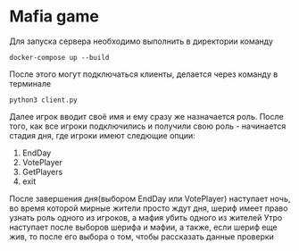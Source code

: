 # Mafia game
Для запуска сервера необходимо выполнить в директории команду

```docker-compose up --build```

После этого могут подключаться клиенты, делается через команду в терминале

```python3 client.py```

Далее игрок вводит своё имя и ему сразу же назначается роль. После того, как все игроки подключились и получили свою роль - начинается стадия дня, где игроки имеют следющие опции:
1. EndDay                                                                                                                                               
2. VotePlayer                                                                                                                                           
3. GetPlayers                                                                                                                                           
4. exit

После завершения дня(выбором EndDay или VotePlayer) наступает ночь, во время которой мирные жители просто ждут дня, шериф имеет право узнать роль одного из игроков, а мафия убить одного из жителей
Утро наступает после выборов шерифа и мафии, а также, если шериф еще жив, то после его выбора о том, чтобы рассказать данные проверки
